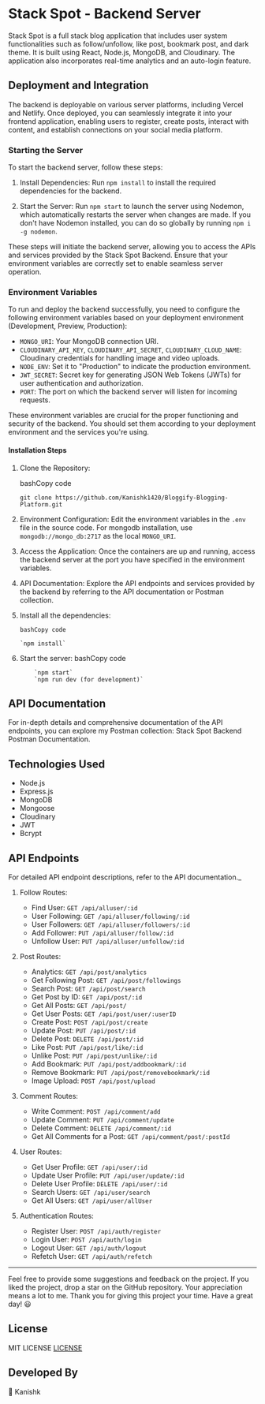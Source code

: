 # Stack Spot - Backend Server

Stack Spot is a full stack blog application that includes user system functionalities such as follow/unfollow, like post, bookmark post, and dark theme. It is built using React, Node.js, MongoDB, and Cloudinary. The application also incorporates real-time analytics and an auto-login feature.

## Deployment and Integration

The backend is deployable on various server platforms, including Vercel and Netlify. Once deployed, you can seamlessly integrate it into your frontend application, enabling users to register, create posts, interact with content, and establish connections on your social media platform.

### Starting the Server

To start the backend server, follow these steps:

1.  Install Dependencies: Run `npm install` to install the required dependencies for the backend.

2.  Start the Server: Run `npm start` to launch the server using Nodemon, which automatically restarts the server when changes are made. If you don't have Nodemon installed, you can do so globally by running `npm i -g nodemon`.

These steps will initiate the backend server, allowing you to access the APIs and services provided by the Stack Spot Backend. Ensure that your environment variables are correctly set to enable seamless server operation.

### Environment Variables

To run and deploy the backend successfully, you need to configure the following environment variables based on your deployment environment (Development, Preview, Production):

- `MONGO_URI`: Your MongoDB connection URI.
- `CLOUDINARY_API_KEY`, `CLOUDINARY_API_SECRET`, `CLOUDINARY_CLOUD_NAME`: Cloudinary credentials for handling image and video uploads.
- `NODE_ENV`: Set it to "Production" to indicate the production environment.
- `JWT_SECRET`: Secret key for generating JSON Web Tokens (JWTs) for user authentication and authorization.
- `PORT`: The port on which the backend server will listen for incoming requests.

These environment variables are crucial for the proper functioning and security of the backend. You should set them according to your deployment environment and the services you're using.

#### Installation Steps

1.  Clone the Repository:

    bashCopy code

    `git clone https://github.com/Kanishk1420/Bloggify-Blogging-Platform.git`

2.  Environment Configuration: Edit the environment variables in the `.env` file in the source code. For mongodb installation, use `mongodb://mongo_db:2717` as the local `MONGO_URI`.

3.  Access the Application: Once the containers are up and running, access the backend server at the port you have specified in the environment variables.

4.  API Documentation: Explore the API endpoints and services provided by the backend by referring to the API documentation or Postman collection.

5.  Install all the dependencies:

        bashCopy code

        `npm install`

6.  Start the server:
            bashCopy code

            `npm start`
            `npm run dev (for development)`




## API Documentation

For in-depth details and comprehensive documentation of the API endpoints, you can explore my Postman collection: Stack Spot Backend Postman Documentation.

## Technologies Used

- Node.js
- Express.js
- MongoDB
- Mongoose
- Cloudinary
- JWT
- Bcrypt

## API Endpoints

For detailed API endpoint descriptions, refer to the API documentation.\_

1.  Follow Routes:

    - Find User: `GET /api/alluser/:id`
    - User Following: `GET /api/alluser/following/:id`
    - User Followers: `GET /api/alluser/followers/:id`
    - Add Follower: `PUT /api/alluser/follow/:id`
    - Unfollow User: `PUT /api/alluser/unfollow/:id`

2.  Post Routes:

    - Analytics: `GET /api/post/analytics`
    - Get Following Post: `GET /api/post/followings`
    - Search Post: `GET /api/post/search`
    - Get Post by ID: `GET /api/post/:id`
    - Get All Posts: `GET /api/post/`
    - Get User Posts: `GET /api/post/user/:userID`
    - Create Post: `POST /api/post/create`
    - Update Post: `PUT /api/post/:id`
    - Delete Post: `DELETE /api/post/:id`
    - Like Post: `PUT /api/post/like/:id`
    - Unlike Post: `PUT /api/post/unlike/:id`
    - Add Bookmark: `PUT /api/post/addbookmark/:id`
    - Remove Bookmark: `PUT /api/post/removebookmark/:id`
    - Image Upload: `POST /api/post/upload`

3.  Comment Routes:

    - Write Comment: `POST /api/comment/add`
    - Update Comment: `PUT /api/comment/update`
    - Delete Comment: `DELETE /api/comment/:id`
    - Get All Comments for a Post: `GET /api/comment/post/:postId`

4.  User Routes:

    - Get User Profile: `GET /api/user/:id`
    - Update User Profile: `PUT /api/user/update/:id`
    - Delete User Profile: `DELETE /api/user/:id`
    - Search Users: `GET /api/user/search`
    - Get All Users: `GET /api/user/allUser`

5.  Authentication Routes:

    - Register User: `POST /api/auth/register`
    - Login User: `POST /api/auth/login`
    - Logout User: `GET /api/auth/logout`
    - Refetch User: `GET /api/auth/refetch`

---

Feel free to provide some suggestions and feedback on the project. If you liked the project, drop a star on the GitHub repository. Your appreciation means a lot to me. Thank you for giving this project your time. Have a great day! 😃

## License

MIT LICENSE [LICENSE](LICENSE)

## Developed By

👤 Kanishk

